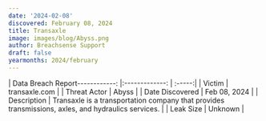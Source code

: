 ```yaml
---
date: '2024-02-08'
discovered: February 08, 2024
title: Transaxle
image: images/blog/Abyss.png
author: Breachsense Support
draft: false
yearmonths: 2024/february
---
```


| Data Breach Report------------:     |:-------------:    | :-----:|
| Victim      | transaxle.com      | 
| Threat Actor      | Abyss      | 
| Date Discovered      | Feb 08, 2024      | 
| Description      | Transaxle is a transportation company that provides transmissions, axles, and hydraulics services.      | 
| Leak Size      | Unknown      | 


